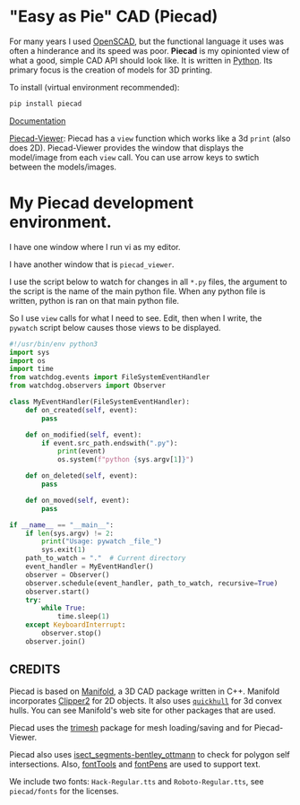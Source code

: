 # "Easy as Pie" CAD (Piecad)

For many years I used [OpenSCAD](https://www.openscad.org),
but the functional language it uses was often a hinderance and its speed
was poor. **Piecad** is my opinionted view of what a good, simple CAD API should look like.
It is written in [Python](https://www.python.org).
Its primary focus is the creation of models for 3D printing.

To install (virtual environment recommended):

```sh
pip install piecad
```

[Documentation](https://briansturgill.github.io/Piecad)

[Piecad-Viewer](https://github.com/briansturgill/Piecad-Viewer):
Piecad has a `view` function which works like a 3d `print` (also does 2D).
Piecad-Viewer provides the window that displays the model/image from each `view` call.
You can use arrow keys to swtich between the models/images.

# My Piecad development environment.

I have one window where I run vi as my editor.

I have another window that is `piecad_viewer`.

I use the script below to watch for changes in all `*.py` files, the argument to
the script is the name of the main python file. When any python file is written, python
is ran on that main python file.

So I use `view` calls for what I need to see. Edit, then when I write, the `pywatch` script
below causes those views to be displayed.


```python
#!/usr/bin/env python3
import sys
import os
import time
from watchdog.events import FileSystemEventHandler
from watchdog.observers import Observer

class MyEventHandler(FileSystemEventHandler):
    def on_created(self, event):
        pass

    def on_modified(self, event):
        if event.src_path.endswith(".py"):
            print(event)
            os.system(f"python {sys.argv[1]}")

    def on_deleted(self, event):
        pass

    def on_moved(self, event):
        pass

if __name__ == "__main__":
    if len(sys.argv) != 2:
        print("Usage: pywatch _file_")
        sys.exit(1)
    path_to_watch = "."  # Current directory
    event_handler = MyEventHandler()
    observer = Observer()
    observer.schedule(event_handler, path_to_watch, recursive=True)
    observer.start()
    try:
        while True:
            time.sleep(1)
    except KeyboardInterrupt:
        observer.stop()
    observer.join()
```


## CREDITS

Piecad is based on [Manifold](https://github.com/elalish/manifold), a 3D CAD package written in C++.
Manifold incorporates [Clipper2](https://github.com/AngusJohnson/Clipper2) for 2D objects.
It also uses [`quickhull`](https://github.com/akuukka/quickhull) for 3d convex hulls.
You can see Manifold's web site for other packages that are used.

Piecad uses the [trimesh](https://github.com/mikedh/trimesh) package for mesh loading/saving and
for Piecad-Viewer.

Piecad also uses [isect_segments-bentley_ottmann](https://github.com/ideasman42/isect_segments-bentley_ottmann)
to check for polygon self intersections. Also, [fontTools](https://github.com/fonttools/fonttools) and [fontPens](https://github.com/robotools/fontPens) are used to support text.

We include two fonts: `Hack-Regular.tts` and `Roboto-Regular.tts`, see `piecad/fonts` for the licenses.
